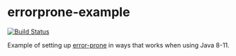# errorprone-example

[![Build Status](https://travis-ci.org/mattnworb/errorprone-example.svg?branch=master)](https://travis-ci.org/mattnworb/errorprone-example)

Example of setting up [error-prone][] in ways that works when using Java 8-11.

[error-prone]: https://errorprone.info/
